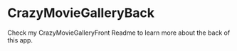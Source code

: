 # CrazyMovieGalleryBack

Check my CrazyMovieGalleryFront Readme to learn more about the back of this app.
